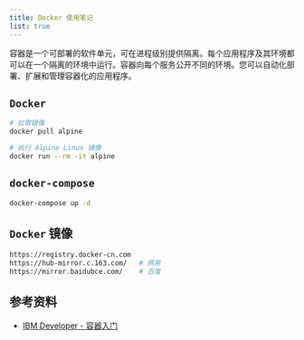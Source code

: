 ```yaml
---
title: Docker 使用笔记
list: true
---
```


容器是一个可部署的软件单元，可在进程级别提供隔离。每个应用程序及其环境都可以在一个隔离的环境中运行。容器向每个服务公开不同的环境。您可以自动化部署、扩展和管理容器化的应用程序。

## `Docker`

```sh
# 拉取镜像
docker pull alpine

# 执行 Alpine Linux 镜像
docker run --rm -it alpine
```

## `docker-compose`

```sh
docker-compose up -d
```

## `Docker` 镜像

```sh
https://registry.docker-cn.com
https://hub-mirror.c.163.com/   # 网易
https://mirror.baidubce.com/    # 百度
```

## 参考资料

- [IBM Developer - 容器入门](https://developer.ibm.com/zh/gettingstarted/containers/)